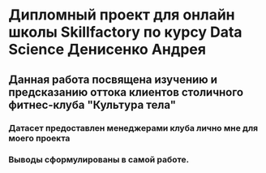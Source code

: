 # Дипломный проект для онлайн школы Skillfactory по курсу Data Science Денисенко Андрея

## Данная работа посвящена изучению и предсказанию оттока клиентов столичного фитнес-клуба "Культура тела"

### Датасет предоставлен менеджерами клуба лично мне для моего проекта 

### Выводы сформулированы в самой работе.
